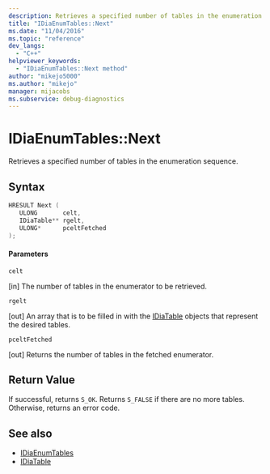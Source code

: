 ```yaml
---
description: Retrieves a specified number of tables in the enumeration sequence.
title: "IDiaEnumTables::Next"
ms.date: "11/04/2016"
ms.topic: "reference"
dev_langs:
  - "C++"
helpviewer_keywords:
  - "IDiaEnumTables::Next method"
author: "mikejo5000"
ms.author: "mikejo"
manager: mijacobs
ms.subservice: debug-diagnostics
---
```


# IDiaEnumTables::Next

Retrieves a specified number of tables in the enumeration sequence.

## Syntax

```c++
HRESULT Next ( 
   ULONG       celt,
   IDiaTable** rgelt,
   ULONG*      pceltFetched
);
```

#### Parameters

 `celt`

[in] The number of tables in the enumerator to be retrieved.

 `rgelt`

[out] An array that is to be filled in with the [IDiaTable](../../debugger/debug-interface-access/idiatable.md) objects that represent the desired tables.

 `pceltFetched`

[out] Returns the number of tables in the fetched enumerator.

## Return Value

If successful, returns `S_OK`. Returns `S_FALSE` if there are no more tables. Otherwise, returns an error code.

## See also

- [IDiaEnumTables](../../debugger/debug-interface-access/idiaenumtables.md)
- [IDiaTable](../../debugger/debug-interface-access/idiatable.md)
